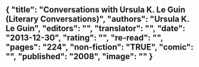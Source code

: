 {
 "title": "Conversations with Ursula K. Le Guin (Literary Conversations)",
 "authors": "Ursula K. Le Guin",
 "editors": "",
 "translator": "",
 "date": "2013-12-30",
 "rating": "",
 "re-read": "",
 "pages": "224",
 "non-fiction": "TRUE",
 "comic": "",
 "published": "2008",
 "image": ""
}
---

